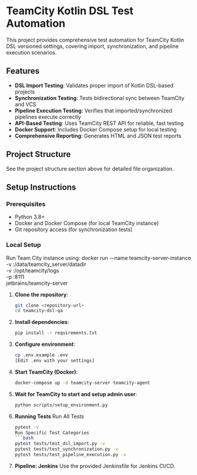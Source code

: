 # TeamCity Kotlin DSL Test Automation

This project provides comprehensive test automation for TeamCity Kotlin DSL versioned settings, covering import, synchronization, and pipeline execution scenarios.

## Features

- **DSL Import Testing**: Validates proper import of Kotlin DSL-based projects
- **Synchronization Testing**: Tests bidirectional sync between TeamCity and VCS
- **Pipeline Execution Testing**: Verifies that imported/synchronized pipelines execute correctly
- **API-Based Testing**: Uses TeamCity REST API for reliable, fast testing
- **Docker Support**: Includes Docker Compose setup for local testing
- **Comprehensive Reporting**: Generates HTML and JSON test reports

## Project Structure

See the project structure section above for detailed file organization.

## Setup Instructions

### Prerequisites

- Python 3.8+
- Docker and Docker Compose (for local TeamCity instance)
- Git repository access (for synchronization tests)

### Local Setup
Run Team City instance using:
   docker run --name teamcity-server-instance \
   -v <path to data directory>:/data/teamcity_server/datadir \
   -v <path to logs directory>:/opt/teamcity/logs \
   -p <port on host>:8111 \
   jetbrains/teamcity-server

1. **Clone the repository**:
   ```bash
   git clone <repository-url>
   cd teamcity-dsl-qa

2. **Install dependencies**:
   ```bash
   pip install -r requirements.txt

3. **Configure environment**:
   ```bash
   cp .env.example .env
   [Edit .env with your settings]

4. **Start TeamCity (Docker)**:
   ```bash
   docker-compose up -d teamcity-server teamcity-agent

5. **Wait for TeamCity to start and setup admin user**:
   ```bash
   python scripts/setup_environment.py


6. **Running Tests**
   Run All Tests
      ```bash
      pytest -v
   Run Specific Test Categories
      ```bash
      pytest tests/test_dsl_import.py -v
      pytest tests/test_synchronization.py -v
      pytest tests/test_pipeline_execution.py -v

7. **Pipeline: Jenkins**
   Use the provided Jenkinsfile for Jenkins CI/CD.

